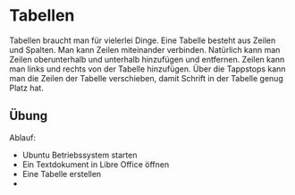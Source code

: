 # Tabellen 
  
Tabellen braucht man für vielerlei Dinge. Eine Tabelle besteht aus Zeilen und Spalten. Man kann Zeilen miteinander verbinden. 
Natürlich kann man Zeilen oberunterhalb und unterhalb hinzufügen und entfernen. Zeilen kann man links und rechts von der Tabelle 
hinzufügen. Über die Tappstops kann man die Zeilen der Tabelle verschieben, damit Schrift in der Tabelle genug Platz hat. 
  
## Übung 
  
  Ablauf: 
 * Ubuntu Betriebssystem starten 
 * Ein Textdokument in Libre Office öffnen 
 * Eine Tabelle erstellen 
 * 
  
 


 

